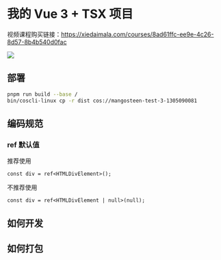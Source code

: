 # 我的 Vue 3 + TSX 项目

视频课程购买链接：https://xiedaimala.com/courses/8ad61ffc-ee9e-4c26-8d57-8b4b540d0fac

![](https://static.xiedaimala.com/xdml/image/90ee74db-3e7c-47d3-8860-30fbec11a053/MjAyMy00LTEwLTE2LTM1LTIxLTIyMw==.jpg)


## 部署

```bash
pnpm run build --base /
bin/coscli-linux cp -r dist cos://mangosteen-test-3-1305090081
```

## 编码规范

### ref 默认值

推荐使用

```tsx
const div = ref<HTMLDivElement>();
```

不推荐使用

```tsx
const div = ref<HTMLDivElement | null>(null);
```

## 如何开发

## 如何打包
